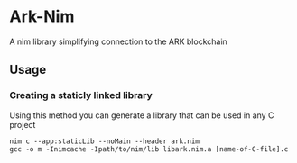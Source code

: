 # Ark-Nim
A nim library simplifying connection to the ARK blockchain

## Usage

### Creating a staticly linked library
Using this method you can generate a library that can be used in any C project

```
nim c --app:staticLib --noMain --header ark.nim
gcc -o m -Inimcache -Ipath/to/nim/lib libark.nim.a [name-of-C-file].c
```
